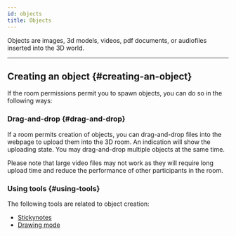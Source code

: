 ```yaml
---
id: objects
title: Objects
---
```


Objects are images, 3d models, videos, pdf documents, or audiofiles inserted into the 3D world.

---


## Creating an object {#creating-an-object}

If the room permissions permit you to spawn objects, you can do so in the following ways:

### Drag-and-drop {#drag-and-drop}

If a room permits creation of objects, you can drag-and-drop files into the webpage to upload them into the 3D room. An indication will show the uploading state. You may drag-and-drop multiple objects at the same time.

Please note that large video files may not work as they will require long upload time and reduce the performance of other participants in the room.

### Using tools {#using-tools}

The following tools are related to object creation:
- [Stickynotes](stickynotes.md)
- [Drawing mode](drawing)

